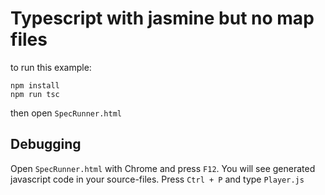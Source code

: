# Typescript with jasmine but no map files

to run this example:

```
npm install
npm run tsc
```

then open `SpecRunner.html`

## Debugging

Open `SpecRunner.html` with Chrome and press `F12`.
You will see generated javascript code in your source-files.
Press `Ctrl + P` and type `Player.js`